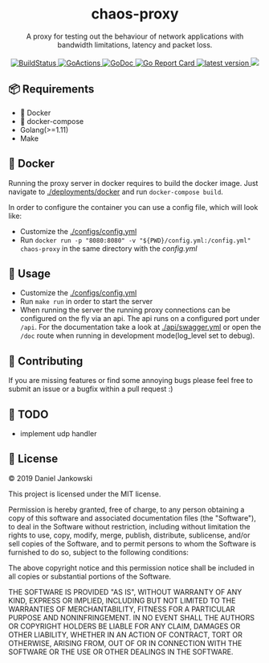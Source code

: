 <h1 align="center">chaos-proxy</h1>

<p align="center">
  A proxy for testing out the behaviour of network applications with bandwidth limitations, latency and packet loss.
  <br><br>
  <a href="https://cloud.drone.io/dj95/chaos-proxy">
    <img alt="BuildStatus" src="https://cloud.drone.io/api/badges/dj95/chaos-proxy/status.svg" />
  </a>
  <a href="https://github.com/dj95/chaos-proxy/actions?query=workflow%3AGo">
    <img alt="GoActions" src="https://github.com/dj95/chaos-proxy/workflows/Go/badge.svg" />
  </a>
  <a href="https://godoc.org/github.com/dj95/chaos-proxy/pkg/proxy">
    <img alt="GoDoc" src="https://godoc.org/github.com/dj95/chaos-proxy?status.svg" />
  </a>
  <a href="https://goreportcard.com/report/github.com/dj95/chaos-proxy">
    <img alt="Go Report Card" src="https://goreportcard.com/badge/github.com/dj95/chaos-proxy" />
  </a>
  <a href="https://github.com/dj95/chaos-proxy/releases">
    <img alt="latest version" src="https://img.shields.io/github/tag/dj95/chaos-proxy.svg" />
  </a>
  <a href="https://codecov.io/gh/dj95/chaos-proxy">
    <img src="https://codecov.io/gh/dj95/chaos-proxy/branch/master/graph/badge.svg" />
  </a>
</p>



## 📦 Requirements

- 🐳 Docker
- 🐙 docker-compose
- Golang(>=1.11)
- Make


## 🐳 Docker

Running the proxy server in docker requires to build the docker image.
Just navigate to [./deployments/docker](./deployments/docker) and run `docker-compose build`.

In order to configure the container you can use a config file, which will look like:

- Customize the [./configs/config.yml](./configs/config.yml)
- Run `docker run -p "8080:8080" -v "${PWD}/config.yml:/config.yml" chaos-proxy` in the same directory with the *config.yml*


## 🔧 Usage

- Customize the [./configs/config.yml](./configs/config.yml)
- Run `make run` in order to start the server
- When running the server the running proxy connections can be configured on the fly via an api. The api runs on a configured port under `/api`. For the documentation take a look at [./api/swagger.yml](./api/swagger.yml) or open the `/doc` route when running in development mode(log_level set to debug).


## 🤝 Contributing

If you are missing features or find some annoying bugs please feel free to submit an issue or a bugfix within a pull request :)


## 🚧 TODO

- implement udp handler


## 📝 License

© 2019 Daniel Jankowski


This project is licensed under the MIT license.


Permission is hereby granted, free of charge, to any person obtaining a copy
of this software and associated documentation files (the "Software"), to deal
in the Software without restriction, including without limitation the rights
to use, copy, modify, merge, publish, distribute, sublicense, and/or sell
copies of the Software, and to permit persons to whom the Software is
furnished to do so, subject to the following conditions:


The above copyright notice and this permission notice shall be included in all
copies or substantial portions of the Software.


THE SOFTWARE IS PROVIDED "AS IS", WITHOUT WARRANTY OF ANY KIND, EXPRESS OR
IMPLIED, INCLUDING BUT NOT LIMITED TO THE WARRANTIES OF MERCHANTABILITY,
FITNESS FOR A PARTICULAR PURPOSE AND NONINFRINGEMENT. IN NO EVENT SHALL THE
AUTHORS OR COPYRIGHT HOLDERS BE LIABLE FOR ANY CLAIM, DAMAGES OR OTHER
LIABILITY, WHETHER IN AN ACTION OF CONTRACT, TORT OR OTHERWISE, ARISING FROM,
OUT OF OR IN CONNECTION WITH THE SOFTWARE OR THE USE OR OTHER DEALINGS IN THE
SOFTWARE.

